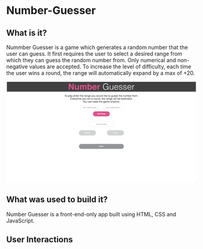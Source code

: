 # Number-Guesser

## What is it?

Nummber Guesser is a game which generates a random number that the user can guess. It first requires the user to select a desired range from which they can guess the random number from. Only numerical and non-negative values are accepted. 
To increase the level of difficulty, each time the user wins a round, the range will automatically expand by a max of +20.

![](images/Screen%20Shot%202019-01-20%20at%201.36.42%20PM.png)

## What was used to build it?

Number Guesser is a front-end-only app built using HTML, CSS and JavaScript.

## User Interactions





